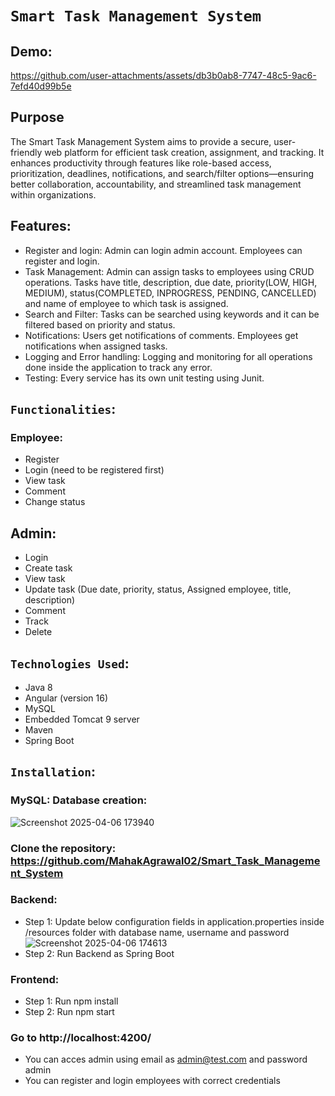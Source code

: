 # `Smart Task Management System`
## Demo: 
https://github.com/user-attachments/assets/db3b0ab8-7747-48c5-9ac6-7efd40d99b5e

## Purpose
The Smart Task Management System aims to provide a secure, user-friendly web platform for efficient task creation, assignment, and tracking. It enhances productivity through features like role-based access, prioritization, deadlines, notifications, and search/filter options—ensuring better collaboration, accountability, and streamlined task management within organizations.

## Features: 
- Register and login: Admin can login admin account. Employees can register and login.
- Task Management: Admin can assign tasks to employees using CRUD operations. Tasks have title, description, due date, priority(LOW, HIGH, MEDIUM), status(COMPLETED, INPROGRESS, PENDING, CANCELLED) and name of employee to which task is assigned.
- Search and Filter: Tasks can be searched using keywords and it can be filtered based on priority and status.
- Notifications: Users get notifications of comments. Employees get notifications when assigned tasks.
- Logging and Error handling: Logging and monitoring for all operations done inside the application to track any error.
- Testing: Every service has its own unit testing using Junit.

## `Functionalities`:
### Employee:
- Register
- Login (need to be registered first)
- View task
- Comment
- Change status

## Admin:
- Login
- Create task
- View task
- Update task (Due date, priority, status, Assigned employee, title, description)
- Comment
- Track
- Delete

## `Technologies Used`: 
- Java 8
- Angular (version 16)
- MySQL
- Embedded Tomcat 9 server
- Maven
- Spring Boot

## `Installation`:
### MySQL: Database creation: 
![Screenshot 2025-04-06 173940](https://github.com/user-attachments/assets/152c534c-c0d6-4124-acc8-6577ae051f56)
### Clone the repository: https://github.com/MahakAgrawal02/Smart_Task_Management_System
### Backend:
- Step 1: Update below configuration fields in application.properties inside /resources folder with database name, username and password
![Screenshot 2025-04-06 174613](https://github.com/user-attachments/assets/90c8d368-4d47-40c3-9244-cf6c538466fa)
- Step 2: Run Backend as Spring Boot
### Frontend:
- Step 1: Run npm install
- Step 2: Run npm start
### Go to http://localhost:4200/
- You can acces admin using email as admin@test.com and password admin
- You can register and login employees with correct credentials
